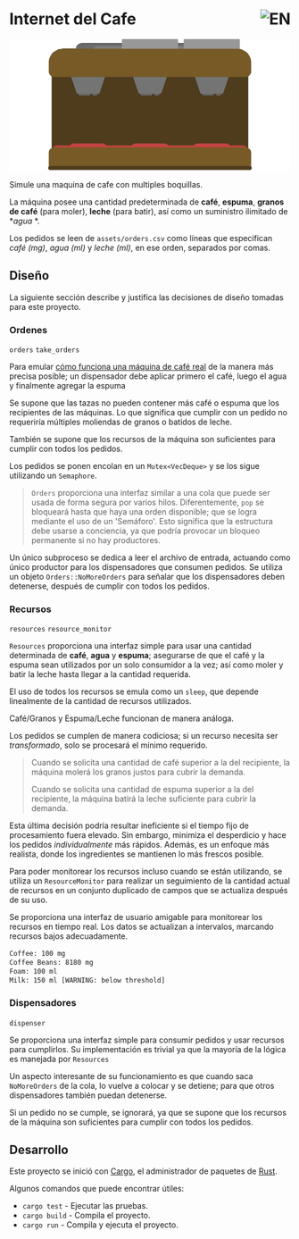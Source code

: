 <h1>
Internet del Cafe

<a href="../README.md">
  <img align="right" height="40"
  alt="EN" src="https://cdn-icons-png.flaticon.com/512/197/197484.png">
</a>

</h1>

![Maquina de Cafe](/assets/coffee_maker.gif)

Simule una maquina de cafe con multiples boquillas.

La máquina posee una cantidad predeterminada de **café**, **espuma**, **granos de café** (para moler), **leche** (para batir), así como un suministro ilimitado de \*_agua_ \*.

Los pedidos se leen de `assets/orders.csv` como líneas que especifican _café (mg)_, _agua (ml)_ y _leche (ml)_, en ese orden, separados por comas.

## Diseño

La siguiente sección describe y justifica las decisiones de diseño tomadas para este proyecto.

### Ordenes

`orders` `take_orders`

Para emular [cómo funciona una máquina de café real](https://www.youtube.com/watch?v=ce22H2-0xh4&ab_channel=IntoTheOrdinary) de la manera más precisa posible; un dispensador debe aplicar primero el café, luego el agua y finalmente agregar la espuma

Se supone que las tazas no pueden contener más café o espuma que los recipientes de las máquinas. Lo que significa que cumplir con un pedido no requeriría múltiples moliendas de granos o batidos de leche.

También se supone que los recursos de la máquina son suficientes para cumplir con todos los pedidos.

Los pedidos se ponen encolan en un `Mutex<VecDeque>` y se los sigue utilizando un `Semaphore`.

> `Orders` proporciona una interfaz similar a una cola que puede ser usada de forma segura por varios hilos.
> Diferentemente, `pop` se bloqueará hasta que haya una orden disponible; que se logra mediante el uso de un 'Semáforo'.
> Esto significa que la estructura debe usarse a conciencia, ya que podría provocar un bloqueo permanente si no hay productores.

Un único subproceso se dedica a leer el archivo de entrada, actuando como único productor para los dispensadores que consumen pedidos.
Se utiliza un objeto `Orders::NoMoreOrders` para señalar que los dispensadores deben detenerse, después de cumplir con todos los pedidos.

### Recursos

`resources` `resource_monitor`

`Resources` proporciona una interfaz simple para usar una cantidad determinada de **café**, **agua** y **espuma**; asegurarse de que el café y la espuma sean utilizados por un solo consumidor a la vez; así como moler y batir la leche hasta llegar a la cantidad requerida.

El uso de todos los recursos se emula como un `sleep`, que depende linealmente de la cantidad de recursos utilizados.

Café/Granos y Espuma/Leche funcionan de manera análoga.

Los pedidos se cumplen de manera codiciosa; si un recurso necesita ser _transformado_, solo se procesará el mínimo requerido.

> Cuando se solicita una cantidad de café superior a la del recipiente, la máquina molerá los granos justos para cubrir la demanda.
>
> Cuando se solicita una cantidad de espuma superior a la del recipiente, la máquina batirá la leche suficiente para cubrir la demanda.

Esta última decisión podría resultar ineficiente si el tiempo fijo de procesamiento fuera elevado. Sin embargo, minimiza el desperdicio y hace los pedidos _individualmente_ más rápidos. Además, es un enfoque más realista, donde los ingredientes se mantienen lo más frescos posible.

Para poder monitorear los recursos incluso cuando se están utilizando, se utiliza un `ResourceMonitor` para realizar un seguimiento de la cantidad actual de recursos en un conjunto duplicado de campos que se actualiza después de su uso.

Se proporciona una interfaz de usuario amigable para monitorear los recursos en tiempo real.
Los datos se actualizan a intervalos, marcando recursos bajos adecuadamente.

```
Coffee: 100 mg
Coffee Beans: 8180 mg
Foam: 100 ml
Milk: 150 ml [WARNING: below threshold]
```

### Dispensadores

`dispenser`

Se proporciona una interfaz simple para consumir pedidos y usar recursos para cumplirlos.
Su implementación es trivial ya que la mayoría de la lógica es manejada por `Resources`

Un aspecto interesante de su funcionamiento es que cuando saca `NoMoreOrders` de la cola, lo vuelve a colocar y se detiene; para que otros dispensadores también puedan detenerse.

Si un pedido no se cumple, se ignorará, ya que se supone que los recursos de la máquina son suficientes para cumplir con todos los pedidos.

## Desarrollo

Este proyecto se inició con [Cargo](https://doc.rust-lang.org/cargo/), el administrador de paquetes de [Rust](https://www.rust-lang.org/).

Algunos comandos que puede encontrar útiles:

- `cargo test` - Ejecutar las pruebas.
- `cargo build` - Compila el proyecto.
- `cargo run` - Compila y ejecuta el proyecto.
